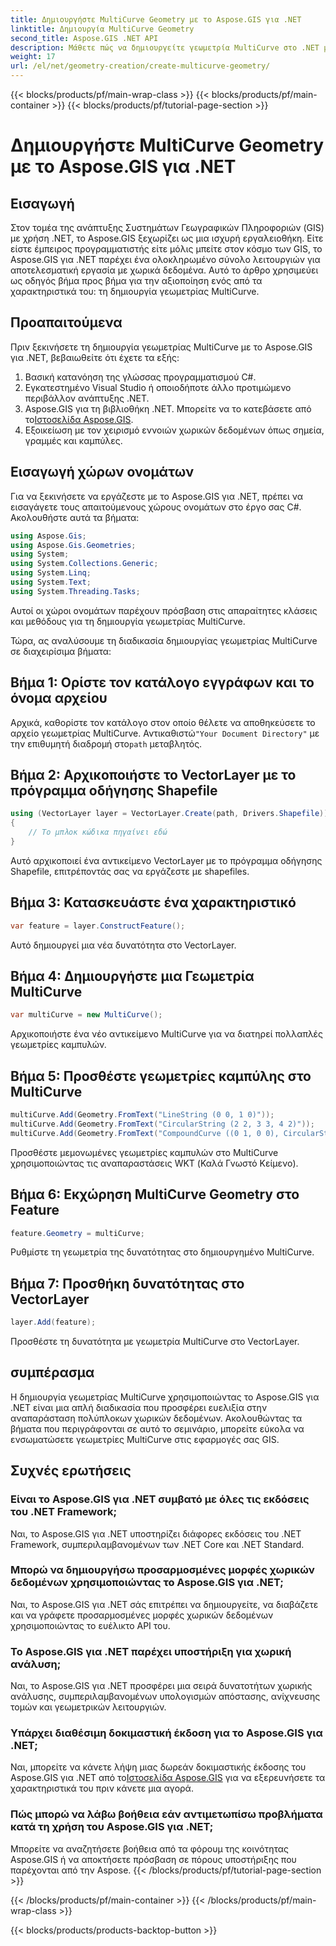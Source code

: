 ```yaml
---
title: Δημιουργήστε MultiCurve Geometry με το Aspose.GIS για .NET
linktitle: Δημιουργία MultiCurve Geometry
second_title: Aspose.GIS .NET API
description: Μάθετε πώς να δημιουργείτε γεωμετρία MultiCurve στο .NET με το Aspose.GIS για αποτελεσματική αναπαράσταση και ανάλυση χωρικών δεδομένων.
weight: 17
url: /el/net/geometry-creation/create-multicurve-geometry/
---
```


{{< blocks/products/pf/main-wrap-class >}}
{{< blocks/products/pf/main-container >}}
{{< blocks/products/pf/tutorial-page-section >}}

# Δημιουργήστε MultiCurve Geometry με το Aspose.GIS για .NET

## Εισαγωγή
Στον τομέα της ανάπτυξης Συστημάτων Γεωγραφικών Πληροφοριών (GIS) με χρήση .NET, το Aspose.GIS ξεχωρίζει ως μια ισχυρή εργαλειοθήκη. Είτε είστε έμπειρος προγραμματιστής είτε μόλις μπείτε στον κόσμο των GIS, το Aspose.GIS για .NET παρέχει ένα ολοκληρωμένο σύνολο λειτουργιών για αποτελεσματική εργασία με χωρικά δεδομένα. Αυτό το άρθρο χρησιμεύει ως οδηγός βήμα προς βήμα για την αξιοποίηση ενός από τα χαρακτηριστικά του: τη δημιουργία γεωμετρίας MultiCurve.
## Προαπαιτούμενα
Πριν ξεκινήσετε τη δημιουργία γεωμετρίας MultiCurve με το Aspose.GIS για .NET, βεβαιωθείτε ότι έχετε τα εξής:
1. Βασική κατανόηση της γλώσσας προγραμματισμού C#.
2. Εγκατεστημένο Visual Studio ή οποιοδήποτε άλλο προτιμώμενο περιβάλλον ανάπτυξης .NET.
3.  Aspose.GIS για τη βιβλιοθήκη .NET. Μπορείτε να το κατεβάσετε από το[Ιστοσελίδα Aspose.GIS](https://releases.aspose.com/gis/net/).
4. Εξοικείωση με τον χειρισμό εννοιών χωρικών δεδομένων όπως σημεία, γραμμές και καμπύλες.

## Εισαγωγή χώρων ονομάτων
Για να ξεκινήσετε να εργάζεστε με το Aspose.GIS για .NET, πρέπει να εισαγάγετε τους απαιτούμενους χώρους ονομάτων στο έργο σας C#. Ακολουθήστε αυτά τα βήματα:

```csharp
using Aspose.Gis;
using Aspose.Gis.Geometries;
using System;
using System.Collections.Generic;
using System.Linq;
using System.Text;
using System.Threading.Tasks;
```
Αυτοί οι χώροι ονομάτων παρέχουν πρόσβαση στις απαραίτητες κλάσεις και μεθόδους για τη δημιουργία γεωμετρίας MultiCurve.

Τώρα, ας αναλύσουμε τη διαδικασία δημιουργίας γεωμετρίας MultiCurve σε διαχειρίσιμα βήματα:
## Βήμα 1: Ορίστε τον κατάλογο εγγράφων και το όνομα αρχείου
 Αρχικά, καθορίστε τον κατάλογο στον οποίο θέλετε να αποθηκεύσετε το αρχείο γεωμετρίας MultiCurve. Αντικαθιστώ`"Your Document Directory"` με την επιθυμητή διαδρομή στο`path` μεταβλητός.
## Βήμα 2: Αρχικοποιήστε το VectorLayer με το πρόγραμμα οδήγησης Shapefile
```csharp
using (VectorLayer layer = VectorLayer.Create(path, Drivers.Shapefile))
{
    // Το μπλοκ κώδικα πηγαίνει εδώ
}
```
Αυτό αρχικοποιεί ένα αντικείμενο VectorLayer με το πρόγραμμα οδήγησης Shapefile, επιτρέποντάς σας να εργάζεστε με shapefiles.
## Βήμα 3: Κατασκευάστε ένα χαρακτηριστικό
```csharp
var feature = layer.ConstructFeature();
```
Αυτό δημιουργεί μια νέα δυνατότητα στο VectorLayer.
## Βήμα 4: Δημιουργήστε μια Γεωμετρία MultiCurve
```csharp
var multiCurve = new MultiCurve();
```
Αρχικοποιήστε ένα νέο αντικείμενο MultiCurve για να διατηρεί πολλαπλές γεωμετρίες καμπυλών.
## Βήμα 5: Προσθέστε γεωμετρίες καμπύλης στο MultiCurve
```csharp
multiCurve.Add(Geometry.FromText("LineString (0 0, 1 0)"));
multiCurve.Add(Geometry.FromText("CircularString (2 2, 3 3, 4 2)"));
multiCurve.Add(Geometry.FromText("CompoundCurve ((0 1, 0 0), CircularString (0 0, 3 3, 6 0))"));
```
Προσθέστε μεμονωμένες γεωμετρίες καμπυλών στο MultiCurve χρησιμοποιώντας τις αναπαραστάσεις WKT (Καλά Γνωστό Κείμενο).
## Βήμα 6: Εκχώρηση MultiCurve Geometry στο Feature
```csharp
feature.Geometry = multiCurve;
```
Ρυθμίστε τη γεωμετρία της δυνατότητας στο δημιουργημένο MultiCurve.
## Βήμα 7: Προσθήκη δυνατότητας στο VectorLayer
```csharp
layer.Add(feature);
```
Προσθέστε τη δυνατότητα με γεωμετρία MultiCurve στο VectorLayer.

## συμπέρασμα
Η δημιουργία γεωμετρίας MultiCurve χρησιμοποιώντας το Aspose.GIS για .NET είναι μια απλή διαδικασία που προσφέρει ευελιξία στην αναπαράσταση πολύπλοκων χωρικών δεδομένων. Ακολουθώντας τα βήματα που περιγράφονται σε αυτό το σεμινάριο, μπορείτε εύκολα να ενσωματώσετε γεωμετρίες MultiCurve στις εφαρμογές σας GIS.
## Συχνές ερωτήσεις
### Είναι το Aspose.GIS για .NET συμβατό με όλες τις εκδόσεις του .NET Framework;
Ναι, το Aspose.GIS για .NET υποστηρίζει διάφορες εκδόσεις του .NET Framework, συμπεριλαμβανομένων των .NET Core και .NET Standard.
### Μπορώ να δημιουργήσω προσαρμοσμένες μορφές χωρικών δεδομένων χρησιμοποιώντας το Aspose.GIS για .NET;
Ναι, το Aspose.GIS για .NET σάς επιτρέπει να δημιουργείτε, να διαβάζετε και να γράφετε προσαρμοσμένες μορφές χωρικών δεδομένων χρησιμοποιώντας το ευέλικτο API του.
### Το Aspose.GIS για .NET παρέχει υποστήριξη για χωρική ανάλυση;
Ναι, το Aspose.GIS για .NET προσφέρει μια σειρά δυνατοτήτων χωρικής ανάλυσης, συμπεριλαμβανομένων υπολογισμών απόστασης, ανίχνευσης τομών και γεωμετρικών λειτουργιών.
### Υπάρχει διαθέσιμη δοκιμαστική έκδοση για το Aspose.GIS για .NET;
Ναι, μπορείτε να κάνετε λήψη μιας δωρεάν δοκιμαστικής έκδοσης του Aspose.GIS για .NET από το[Ιστοσελίδα Aspose.GIS](https://releases.aspose.com/gis/net/) για να εξερευνήσετε τα χαρακτηριστικά του πριν κάνετε μια αγορά.
### Πώς μπορώ να λάβω βοήθεια εάν αντιμετωπίσω προβλήματα κατά τη χρήση του Aspose.GIS για .NET;
Μπορείτε να αναζητήσετε βοήθεια από τα φόρουμ της κοινότητας Aspose.GIS ή να αποκτήσετε πρόσβαση σε πόρους υποστήριξης που παρέχονται από την Aspose.
{{< /blocks/products/pf/tutorial-page-section >}}

{{< /blocks/products/pf/main-container >}}
{{< /blocks/products/pf/main-wrap-class >}}

{{< blocks/products/products-backtop-button >}}
